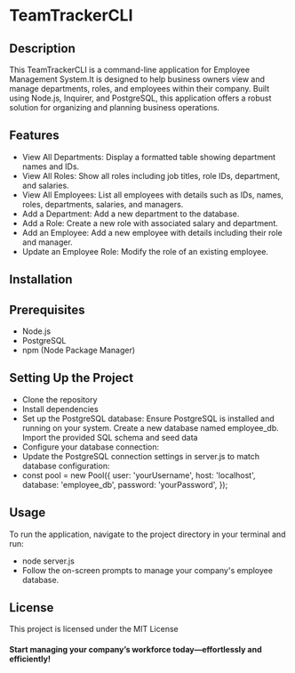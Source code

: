 # TeamTrackerCLI
## Description
This TeamTrackerCLI is a command-line application for Employee Management System.It is designed to help business owners view and manage departments, roles, and employees within their company. Built using Node.js, Inquirer, and PostgreSQL, this application offers a robust solution for organizing and planning business operations.

## Features
- View All Departments: Display a formatted table showing department names and IDs.
- View All Roles: Show all roles including job titles, role IDs, department, and salaries.
- View All Employees: List all employees with details such as IDs, names, roles, departments, salaries, and managers.
- Add a Department: Add a new department to the database.
- Add a Role: Create a new role with associated salary and department.
- Add an Employee: Add a new employee with details including their role and manager.
- Update an Employee Role: Modify the role of an existing employee.

## Installation
## Prerequisites
- Node.js
- PostgreSQL
- npm (Node Package Manager)
## Setting Up the Project
- Clone the repository
- Install dependencies
- Set up the PostgreSQL database:
Ensure PostgreSQL is installed and running on your system.
Create a new database named employee_db.
Import the provided SQL schema and seed data
- Configure your database connection:
- Update the PostgreSQL connection settings in server.js to match database configuration:
- const pool = new Pool({
  user: 'yourUsername',
  host: 'localhost',
  database: 'employee_db',
  password: 'yourPassword',
});

## Usage
To run the application, navigate to the project directory in your terminal and run:
- node server.js
- Follow the on-screen prompts to manage your company's employee database.

## License
This project is licensed under the MIT License

#### Start managing your company’s workforce today—effortlessly and efficiently!

